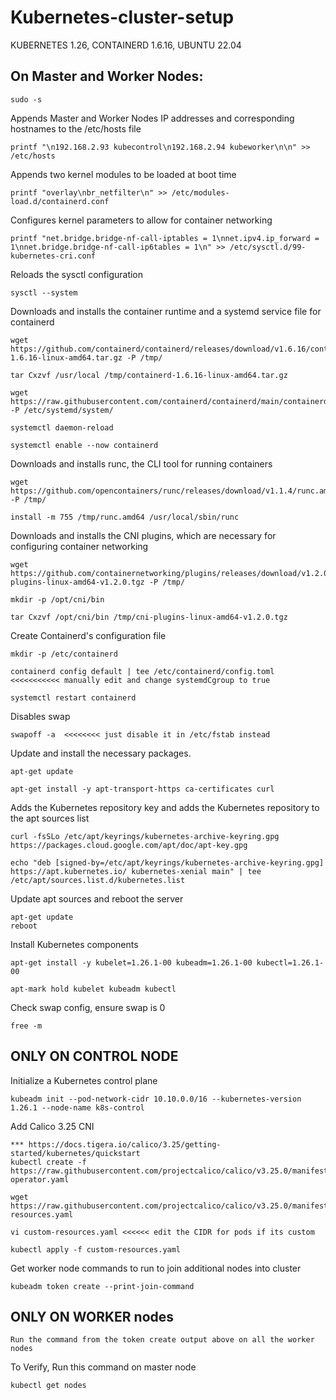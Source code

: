# Kubernetes-cluster-setup

KUBERNETES 1.26,
CONTAINERD 1.6.16,
UBUNTU 22.04

## On Master and Worker Nodes: 
```
sudo -s
```
Appends Master and Worker Nodes IP addresses and corresponding hostnames to the /etc/hosts file
```
printf "\n192.168.2.93 kubecontrol\n192.168.2.94 kubeworker\n\n" >> /etc/hosts
```
Appends two kernel modules to be loaded at boot time
```
printf "overlay\nbr_netfilter\n" >> /etc/modules-load.d/containerd.conf
```
Configures kernel parameters to allow for container networking
```
printf "net.bridge.bridge-nf-call-iptables = 1\nnet.ipv4.ip_forward = 1\nnet.bridge.bridge-nf-call-ip6tables = 1\n" >> /etc/sysctl.d/99-kubernetes-cri.conf
```
Reloads the sysctl configuration
```
sysctl --system
```
Downloads and installs the container runtime and a systemd service file for containerd
```
wget https://github.com/containerd/containerd/releases/download/v1.6.16/containerd-1.6.16-linux-amd64.tar.gz -P /tmp/

tar Cxzvf /usr/local /tmp/containerd-1.6.16-linux-amd64.tar.gz

wget https://raw.githubusercontent.com/containerd/containerd/main/containerd.service -P /etc/systemd/system/

systemctl daemon-reload

systemctl enable --now containerd
```
Downloads and installs runc, the CLI tool for running containers
```
wget https://github.com/opencontainers/runc/releases/download/v1.1.4/runc.amd64 -P /tmp/

install -m 755 /tmp/runc.amd64 /usr/local/sbin/runc
```
Downloads and installs the CNI plugins, which are necessary for configuring container networking
```
wget https://github.com/containernetworking/plugins/releases/download/v1.2.0/cni-plugins-linux-amd64-v1.2.0.tgz -P /tmp/

mkdir -p /opt/cni/bin

tar Cxzvf /opt/cni/bin /tmp/cni-plugins-linux-amd64-v1.2.0.tgz
```
Create Containerd's configuration file
```
mkdir -p /etc/containerd

containerd config default | tee /etc/containerd/config.toml   <<<<<<<<<<< manually edit and change systemdCgroup to true

systemctl restart containerd
```
Disables swap
```
swapoff -a  <<<<<<<< just disable it in /etc/fstab instead
```
Update and install the necessary packages.
```
apt-get update

apt-get install -y apt-transport-https ca-certificates curl
```
Adds the Kubernetes repository key and adds the Kubernetes repository to the apt sources list
```
curl -fsSLo /etc/apt/keyrings/kubernetes-archive-keyring.gpg https://packages.cloud.google.com/apt/doc/apt-key.gpg

echo "deb [signed-by=/etc/apt/keyrings/kubernetes-archive-keyring.gpg] https://apt.kubernetes.io/ kubernetes-xenial main" | tee /etc/apt/sources.list.d/kubernetes.list
```
Update apt sources and reboot the server
```
apt-get update
reboot
```
Install Kubernetes components
```
apt-get install -y kubelet=1.26.1-00 kubeadm=1.26.1-00 kubectl=1.26.1-00

apt-mark hold kubelet kubeadm kubectl
```

Check swap config, ensure swap is 0
```
free -m
```

## ONLY ON CONTROL NODE
Initialize a Kubernetes control plane
```
kubeadm init --pod-network-cidr 10.10.0.0/16 --kubernetes-version 1.26.1 --node-name k8s-control
```
Add Calico 3.25 CNI 
```
*** https://docs.tigera.io/calico/3.25/getting-started/kubernetes/quickstart
kubectl create -f https://raw.githubusercontent.com/projectcalico/calico/v3.25.0/manifests/tigera-operator.yaml

wget https://raw.githubusercontent.com/projectcalico/calico/v3.25.0/manifests/custom-resources.yaml

vi custom-resources.yaml <<<<<< edit the CIDR for pods if its custom

kubectl apply -f custom-resources.yaml
```
Get worker node commands to run to join additional nodes into cluster
```
kubeadm token create --print-join-command
```

## ONLY ON WORKER nodes
```
Run the command from the token create output above on all the worker nodes
```

To Verify, Run this command on master node
```
kubectl get nodes
```
